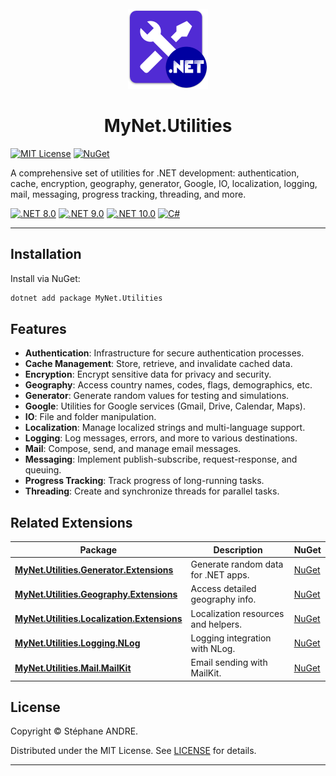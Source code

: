 <div id="top"></div>

<!-- PROJECT INFO -->
<br />
<div align="center">
  <img src="../../assets/MyNetUtilities.png" width="128" alt="MyNetUtilities">
</div>

<h1 align="center">MyNet.Utilities</h1>

[![MIT License](https://img.shields.io/github/license/sandre58/mynet?style=for-the-badge)](https://github.com/sandre58/mynet/blob/main/LICENSE)
[![NuGet](https://img.shields.io/nuget/v/MyNet.Utilities?style=for-the-badge)](https://www.nuget.org/packages/MyNet.Utilities)

A comprehensive set of utilities for .NET development: authentication, cache, encryption, geography, generator, Google, IO, localization, logging, mail, messaging, progress tracking, threading, and more.

[![.NET 8.0](https://img.shields.io/badge/.NET-8.0-purple)](#)
[![.NET 9.0](https://img.shields.io/badge/.NET-9.0-purple)](#)
[![.NET 10.0](https://img.shields.io/badge/.NET-10.0-purple)](#)
[![C#](https://img.shields.io/badge/language-C%23-blue)](#)

---

## Installation

Install via NuGet:

```bash
dotnet add package MyNet.Utilities
```

## Features

- **Authentication**: Infrastructure for secure authentication processes.
- **Cache Management**: Store, retrieve, and invalidate cached data.
- **Encryption**: Encrypt sensitive data for privacy and security.
- **Geography**: Access country names, codes, flags, demographics, etc.
- **Generator**: Generate random values for testing and simulations.
- **Google**: Utilities for Google services (Gmail, Drive, Calendar, Maps).
- **IO**: File and folder manipulation.
- **Localization**: Manage localized strings and multi-language support.
- **Logging**: Log messages, errors, and more to various destinations.
- **Mail**: Compose, send, and manage email messages.
- **Messaging**: Implement publish-subscribe, request-response, and queuing.
- **Progress Tracking**: Track progress of long-running tasks.
- **Threading**: Create and synchronize threads for parallel tasks.

## Related Extensions

| Package | Description | NuGet |
|---|---|---|
| [**MyNet.Utilities.Generator.Extensions**](../MyNet.Utilities.Generator.Extensions) | Generate random data for .NET apps. | [NuGet](https://www.nuget.org/packages/MyNet.Utilities.Generator.Extensions) |
| [**MyNet.Utilities.Geography.Extensions**](../MyNet.Utilities.Geography.Extensions) | Access detailed geography info. | [NuGet](https://www.nuget.org/packages/MyNet.Utilities.Geography.Extensions) |
| [**MyNet.Utilities.Localization.Extensions**](../MyNet.Utilities.Localization.Extensions) | Localization resources and helpers. | [NuGet](https://www.nuget.org/packages/MyNet.Utilities.Localization.Extensions) |
| [**MyNet.Utilities.Logging.NLog**](../MyNet.Utilities.Logging.NLog) | Logging integration with NLog. | [NuGet](https://www.nuget.org/packages/MyNet.Utilities.Logging.NLog) |
| [**MyNet.Utilities.Mail.MailKit**](../MyNet.Utilities.Mail.MailKit) | Email sending with MailKit. | [NuGet](https://www.nuget.org/packages/MyNet.Utilities.Mail.MailKit) |

## License

Copyright © Stéphane ANDRE.

Distributed under the MIT License. See [LICENSE](../../LICENSE) for details.

---